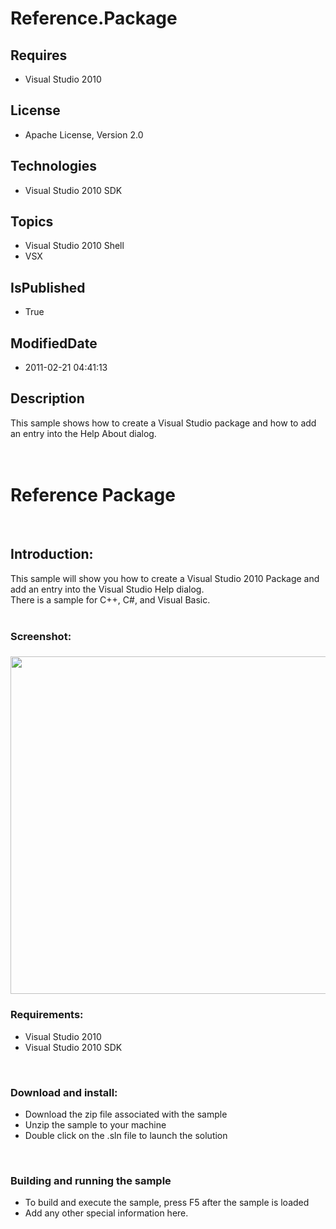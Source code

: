 # Reference.Package
## Requires
* Visual Studio 2010
## License
* Apache License, Version 2.0
## Technologies
* Visual Studio 2010 SDK
## Topics
* Visual Studio 2010 Shell
* VSX
## IsPublished
* True
## ModifiedDate
* 2011-02-21 04:41:13
## Description

<p>This sample shows how to create a Visual Studio package and how to add an entry into the Help About dialog.
<br>
<br>
<br>
</p>
<h1>Reference Package</h1>
<p>&nbsp;</p>
<h2>Introduction:</h2>
<p>This sample will show you how to create a Visual Studio 2010 Package and add an entry into the Visual Studio Help dialog.<br>
There is a sample for C&#43;&#43;, C#, and Visual Basic.<br>
<br>
</p>
<h3>Screenshot:</h3>
<h3><img src="http://i4.code.msdn.microsoft.com/referencepackage-268184ad/image/file/18584/1/package.jpg" alt="" width="843" height="540"></h3>
<h3>Requirements:</h3>
<ul>
<li>Visual Studio 2010 </li><li>Visual Studio 2010 SDK </li></ul>
<p>&nbsp;</p>
<h3>Download and install:</h3>
<ul>
<li>Download the zip file associated with the sample </li><li>Unzip the sample to your machine </li><li>Double click on the .sln file to launch the solution </li></ul>
<p>&nbsp;</p>
<h3>Building and running the sample</h3>
<ul>
<li>To build and execute the sample, press F5 after the sample is loaded </li><li>Add any other special information here. </li></ul>
